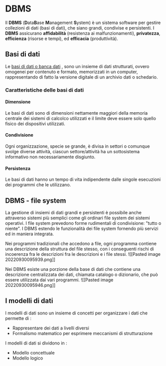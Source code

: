 # DBMS
Il **DBMS** (**D**ata**B**ase **M**anagement **S**ystem) è un sistema software per gestire collezioni di dati (basi di dati), che siano grandi, condivise e persistenti. I **DBMS** assicurano **affidabilità** (resistenza ai malfunzionamenti), **privatezza**, **efficienza** (risorse e tempi), ed **efficacia** (produttività).

## Basi di dati
Le [basi di dati o banca dati](https://it.wikipedia.org/wiki/Base_di_dati) , sono un insieme di dati strutturati, ovvero omogenei per contenuto e formato, memorizzati in un computer, rappresentando di fatto la versione digitale di un archivio dati o schedario.

### Caratteristiche delle basi di dati

#### Dimensione
Le basi di dati sono di dimensioni nettamente maggiori della memoria centrale dei sistemi di calcolco utilizzati e il limite deve essere solo quello fisico dei dispositivi utilizzati.

#### Condivisione 
Ogni organizzazione, specie se grande, è divisa in settori o comunque svolge diverse attività, ciascun settore/attività ha un sottosistema informativo non necessariamente disgiunto.

#### Persistenza
Le basi di dati hanno un tempo di vita indipendente dalle singole esecuzioni dei programmi che le utilizzano.

## DBMS - file system
La gestione di insiemi di dati grandi e persistenti è possibile anche attraverso sistemi più semplici come gli ordinari file system dei sistemi operativi.
I file system prevedono forme rudimentali di condivisione: "tutto o niente".
I DBMS estendo le funzionalità dei file system fornendo più servizi ed in maniera integrata.

Nei programmi tradizionali che accedono a file, ogni programma contiene una descrizione della struttura del file stesso, con i conseguenti rischi di incoerenza fra le descrizioni fra le descrizioni e i file stessi.
![[Pasted image 20220930095939.png]]

Nei DBMS esiste una porzione della base di dati che contiene una descrizione centralizzata dei dati, chiamata catalogo o dizionario, che può essere utilizzata dai vari programmi.
![[Pasted image 20220930095946.png]]

## I modelli di dati
I modelli di dati sono un insieme di concetti per organizzare i dati che permette di :
- Rappresentare dei dati a livelli diversi
- Formalismo matematico per esprimere meccanismi di strutturazione

I modelli di dati si dividono in :
- Modello concettuale 
- Modello logico 